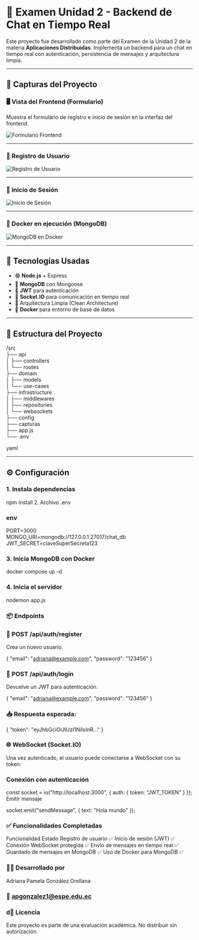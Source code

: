 # 💬 Examen Unidad 2 - Backend de Chat en Tiempo Real

Este proyecto fue desarrollado como parte del Examen de la Unidad 2 de la materia **Aplicaciones Distribuidas**. Implementa un backend para un chat en tiempo real con autenticación, persistencia de mensajes y arquitectura limpia.

---

## 📸 Capturas del Proyecto

### 🖥️ Vista del Frontend (Formulario)

Muestra el formulario de registro e inicio de sesión en la interfaz del frontend.

![Formulario Frontend](src/capturas/registro.png)

---

### 🔐 Registro de Usuario

![Registro de Usuario](src/capturas/Crear.PNG)

---

### 🔑 Inicio de Sesión

![Inicio de Sesión](src/capturas/login.PNG)

---

### 🐳 Docker en ejecución (MongoDB)

![MongoDB en Docker](src/capturas/docker.PNG)

---

## 🧰 Tecnologías Usadas

- 🟢 **Node.js** + Express
- 🧱 **MongoDB** con Mongoose
- 🔐 **JWT** para autenticación
- 🔌 **Socket.IO** para comunicación en tiempo real
- 🧠 Arquitectura Limpia (Clean Architecture)
- 🐳 **Docker** para entorno de base de datos

---

## 📁 Estructura del Proyecto

/src  
├── api  
│ ├── controllers  
│ └── routes  
├── domain  
│ ├── models  
│ └── use-cases  
├── infrastructure  
│ ├── middlewares  
│ ├── repositories  
│ └── websockets  
├── config  
├── capturas  
├── app.js  
└── .env

yaml

---

## ⚙️ Configuración

### 1. Instala dependencias


npm install
2. Archivo .env
### env

PORT=3000  
MONGO_URI=mongodb://127.0.0.1:27017/chat_db  
JWT_SECRET=claveSuperSecreta123
### 3. Inicia MongoDB con Docker

docker compose up -d
### 4. Inicia el servidor

nodemon app.js
### 📦 Endpoints
### 📝 POST /api/auth/register
Crea un nuevo usuario.


{
  "email": "adriana@example.com",
  "password": "123456"
}
### 🔐 POST /api/auth/login
Devuelve un JWT para autenticación.


{
  "email": "adriana@example.com",
  "password": "123456"
}
### 📥 Respuesta esperada:

{
  "token": "eyJhbGciOiJIUzI1NiIsInR..."
}
### 🌐 WebSocket (Socket.IO)
Una vez autenticado, el usuario puede conectarse a WebSocket con su token:

### Conexión con autenticación


const socket = io("http://localhost:3000", {
  auth: {
    token: "JWT_TOKEN"
  }
});
Emitir mensaje



socket.emit("sendMessage", {
  text: "Hola mundo"
});
### ✅ Funcionalidades Completadas
Funcionalidad	Estado
Registro de usuario	✅
Inicio de sesión (JWT)	✅
Conexión WebSocket protegida	✅
Envío de mensajes en tiempo real	✅
Guardado de mensajes en MongoDB	✅
Uso de Docker para MongoDB	✅

### 👩‍💻 Desarrollado por
Adriana Pamela González Orellana
### 📧 apgonzalez1@espe.edu.ec

### d📘 Licencia
Este proyecto es parte de una evaluación académica. No distribuir sin autorización.